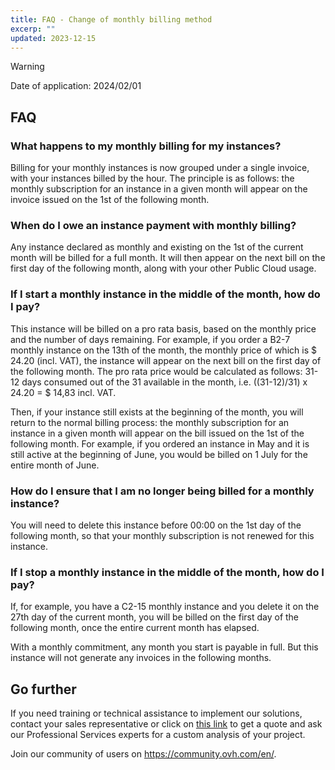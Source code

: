 ```yaml
---
title: FAQ - Change of monthly billing method
excerp: ""
updated: 2023-12-15
---
```


> [!warning]
>
> Date of application: 2024/02/01

## FAQ

### What happens to my monthly billing for my instances?

Billing for your monthly instances is now grouped under a single invoice, with your instances billed by the hour. The principle is as follows: the monthly subscription for an instance in a given month will appear on the invoice issued on the 1st of the following month.

### When do I owe an instance payment with monthly billing?

Any instance declared as monthly and existing on the 1st of the current month will be billed for a full month. It will then appear on the next bill on the first day of the following month, along with your other Public Cloud usage.

### If I start a monthly instance in the middle of the month, how do I pay?

This instance will be billed on a pro rata basis, based on the monthly price and the number of days remaining. For example, if you order a B2-7 monthly instance on the 13th of the month, the monthly price of which is $ 24.20 (incl. VAT), the instance will appear on the next bill on the first day of the following month. The pro rata price would be calculated as follows: 31-12 days consumed out of the 31 available in the month, i.e. ((31-12)/31) x 24.20 = $ 14,83 incl. VAT.

Then, if your instance still exists at the beginning of the month, you will return to the normal billing process: the monthly subscription for an instance in a given month will appear on the bill issued on the 1st of the following month. For example, if you ordered an instance in May and it is still active at the beginning of June, you would be billed on 1 July for the entire month of June.

### How do I ensure that I am no longer being billed for a monthly instance?

You will need to delete this instance before 00:00 on the 1st day of the following month, so that your monthly subscription is not renewed for this instance. 

### If I stop a monthly instance in the middle of the month, how do I pay?

If, for example, you have a C2-15 monthly instance and you delete it on the 27th day of the current month, you will be billed on the first day of the following month, once the entire current month has elapsed.

With a monthly commitment, any month you start is payable in full. But this instance will not generate any invoices in the following months.

## Go further <a name="go-further"></a>

If you need training or technical assistance to implement our solutions, contact your sales representative or click on [this link](https://www.ovhcloud.com/asia/professional-services/) to get a quote and ask our Professional Services experts for a custom analysis of your project.

Join our community of users on <https://community.ovh.com/en/>.
